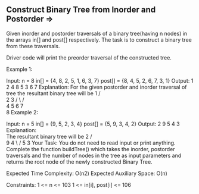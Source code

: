 Construct Binary Tree from Inorder and Postorder  =>
------------------------------------------------


Given inorder and postorder traversals of a binary tree(having n nodes) in the arrays in[] and post[] respectively. The task is to construct a binary tree from these traversals.

Driver code will print the preorder traversal of the constructed tree.

Example 1:

Input:
n = 8
in[] = {4, 8, 2, 5, 1, 6, 3, 7}
post[] = {8, 4, 5, 2, 6, 7, 3, 1}
Output: 
1 2 4 8 5 3 6 7
Explanation: 
For the given postorder and inorder traversal of tree the  resultant binary tree will be
          1
       /      \
     2        3
   /  \      /  \
  4   5    6   7
   \
    8
Example 2:

Input:
n = 5
in[] = {9, 5, 2, 3, 4}
post[] = {5, 9, 3, 4, 2}
Output: 
2 9 5 4 3
Explanation:  
The  resultant binary tree will be
           2
        /     \
       9      4
        \     /
         5   3
Your Task:
You do not need to read input or print anything. Complete the function buildTree() which takes the inorder, postorder traversals and the number of nodes in the tree as input parameters and returns the root node of the newly constructed Binary Tree.

Expected Time Complexity: O(n2)
Expected Auxiliary Space: O(n)

Constraints:
1 <= n <= 103
1 <= in[i], post[i] <= 106
